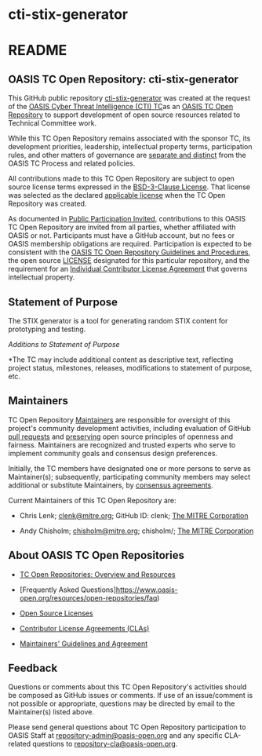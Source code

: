 # cti-stix-generator
# README

## OASIS TC Open Repository: cti-stix-generator

This GitHub public repository [cti-stix-generator](https://github.com/oasis-open/cti-stix-generator/) was created at the request of the [OASIS Cyber Threat Intelligence (CTI) TC](https://www.oasis-open.org/committees/cti/)as an [OASIS TC Open Repository](https://www.oasis-open.org/resources/open-repositories/) to support development of open source resources related to Technical Committee work.

While this TC Open Repository remains associated with the sponsor TC, its development priorities, leadership, intellectual property terms, participation rules, and other matters of governance are [separate and distinct](https://github.com/oasis-open/cti-stix-generator/blob/master/CONTRIBUTING.md#governance-distinct-from-oasis-tc-process) from the OASIS TC Process and related policies.

All contributions made to this TC Open Repository are subject to open source license terms expressed in the [BSD-3-Clause License](https://www-legacy.oasis-open.org/sites/www.oasis-open.org/files/BSD-3-Clause.txt). That license was selected as the declared [applicable license](https://www.oasis-open.org/resources/open-repositories/licenses) when the TC Open Repository was created.

As documented in [Public Participation Invited](https://github.com/oasis-open/cti-stix-generator/blob/master/CONTRIBUTING.md#public-participation-invited), contributions to this OASIS TC Open Repository are invited from all parties, whether affiliated with OASIS or not. Participants must have a GitHub account, but no fees or OASIS membership obligations are required. Participation is expected to be consistent with the [OASIS TC Open Repository Guidelines and Procedures](https://www.oasis-open.org/policies-guidelines/open-repositories), the open source [LICENSE](https://github.com/oasis-open/cti-stix-generator/blob/master/LICENSE.md) designated for this particular repository, and the requirement for an [Individual Contributor License Agreement](https://www.oasis-open.org/resources/open-repositories/cla/individual-cla) that governs intellectual property.

## Statement of Purpose

The STIX generator is a tool for generating random STIX
content for prototyping and testing.

*Additions to Statement of Purpose*

*The TC may include additional content as descriptive text, reflecting project status, milestones, releases, modifications to statement of purpose, etc. 

## <a id="maintainers">Maintainers</a>

TC Open Repository [Maintainers](https://www.oasis-open.org/resources/open-repositories/maintainers-guide) are responsible for oversight of this project's community development activities, including evaluation of GitHub [pull requests](https://github.com/oasis-open/cti-stix-generator/blob/master/CONTRIBUTING.md#fork-and-pull-collaboration-model) and [preserving](https://www.oasis-open.org/policies-guidelines/open-repositories#repositoryManagement) open source principles of openness and fairness. Maintainers are recognized and trusted experts who serve to implement community goals and consensus design preferences.

Initially, the TC members have designated one or more persons to serve as Maintainer(s); subsequently, participating community members may select additional or substitute Maintainers, by [consensus agreements](https://www.oasis-open.org/resources/open-repositories/maintainers-guide#additionalMaintainers). 

<a id="currentMaintainers">Current Maintainers</a> of this TC Open Repository are: 

- Chris Lenk; clenk@mitre.org; GitHub ID: clenk; [The MITRE Corporation](https://www.mitre.org/)

- Andy Chisholm; chisholm@mitre.org; chisholm/; [The MITRE Corporation](https://www.mitre.org/)

## About OASIS TC Open Repositories

- [TC Open Repositories: Overview and Resources](https://www.oasis-open.org/resources/open-repositories/)

- [Frequently Asked Questions]https://www.oasis-open.org/resources/open-repositories/faq)

- [Open Source Licenses](https://www.oasis-open.org/resources/open-repositories/licenses)

- [Contributor License Agreements (CLAs)](https://www.oasis-open.org/resources/open-repositories/cla)

- [Maintainers' Guidelines and Agreement](https://www.oasis-open.org/resources/open-repositories/maintainers-guide)

## Feedback

Questions or comments about this TC Open Repository's activities should be composed as GitHub issues or comments. If use of an issue/comment is not possible or appropriate, questions may be directed by email to the Maintainer(s) listed above. 

Please send general questions about TC Open Repository participation to OASIS Staff at repository-admin@oasis-open.org and any specific CLA-related questions to repository-cla@oasis-open.org.
